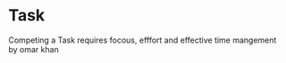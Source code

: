 # Task
Competing a Task requires focous, efffort and <brk>
effective time mangement
<br>
 by omar khan